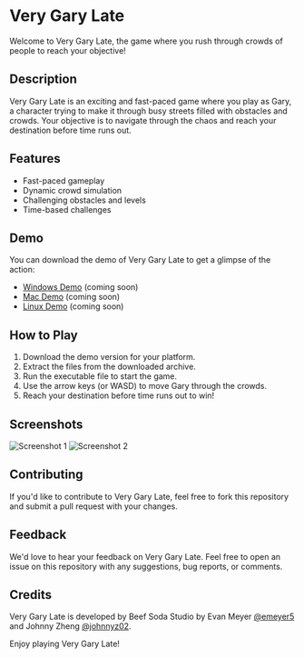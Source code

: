 # Very Gary Late

Welcome to Very Gary Late, the game where you rush through crowds of people to reach your objective! 

## Description
Very Gary Late is an exciting and fast-paced game where you play as Gary, a character trying to make it through busy streets filled with obstacles and crowds. Your objective is to navigate through the chaos and reach your destination before time runs out.

## Features
- Fast-paced gameplay
- Dynamic crowd simulation
- Challenging obstacles and levels
- Time-based challenges

## Demo
You can download the demo of Very Gary Late to get a glimpse of the action:
- [Windows Demo](#) (coming soon)
- [Mac Demo](#) (coming soon)
- [Linux Demo](#) (coming soon)

## How to Play
1. Download the demo version for your platform.
2. Extract the files from the downloaded archive.
3. Run the executable file to start the game.
4. Use the arrow keys (or WASD) to move Gary through the crowds.
5. Reach your destination before time runs out to win!

## Screenshots
![Screenshot 1](screenshots/screenshot1.png)
![Screenshot 2](screenshots/screenshot2.png)

## Contributing
If you'd like to contribute to Very Gary Late, feel free to fork this repository and submit a pull request with your changes.

## Feedback
We'd love to hear your feedback on Very Gary Late. Feel free to open an issue on this repository with any suggestions, bug reports, or comments.

## Credits
Very Gary Late is developed by Beef Soda Studio by Evan Meyer [@emeyer5](https://github.com/emeyer5) and Johnny Zheng [@johnnyz02](https://github.com/JohnnyZ02).


Enjoy playing Very Gary Late!
